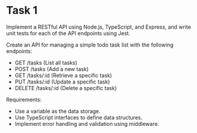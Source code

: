 # Task 1

Implement a RESTful API using Node.js, TypeScript, and Express, and write unit tests for each of the API endpoints using Jest.

Create an API for managing a simple todo task list with the following endpoints:

- GET /tasks (List all tasks)
- POST /tasks (Add a new task)
- GET /tasks/:id (Retrieve a specific task)
- PUT /tasks/:id (Update a specific task)
- DELETE /tasks/:id (Delete a specific task)

Requirements:

- Use a variable as the data storage.
- Use TypeScript interfaces to define data structures.
- Implement error handling and validation using middleware.
